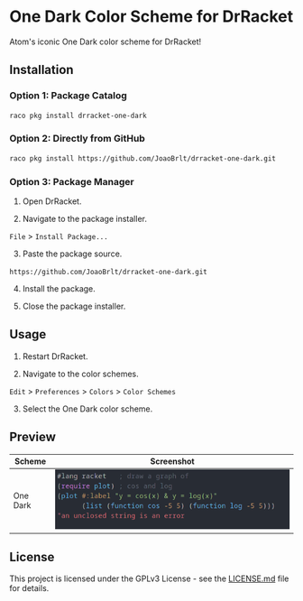 # One Dark Color Scheme for DrRacket

Atom's iconic One Dark color scheme for DrRacket!

## Installation

### Option 1: Package Catalog

```bash
raco pkg install drracket-one-dark
```

### Option 2: Directly from GitHub

```bash
raco pkg install https://github.com/JoaoBrlt/drracket-one-dark.git
```

### Option 3: Package Manager

1. Open DrRacket.

2. Navigate to the package installer.

`File` > `Install Package...`

3. Paste the package source.

`https://github.com/JoaoBrlt/drracket-one-dark.git`

4. Install the package.

5. Close the package installer.

## Usage

1. Restart DrRacket.

2. Navigate to the color schemes.

`Edit` > `Preferences` > `Colors` > `Color Schemes`

3. Select the One Dark color scheme.

## Preview

| Scheme   | Screenshot                                              |
|----------|---------------------------------------------------------|
| One Dark | ![One Dark](./images/drracket-one-dark.png "One Dark")  |

## License

This project is licensed under the GPLv3 License - see the [LICENSE.md](LICENSE.md) file for details.
